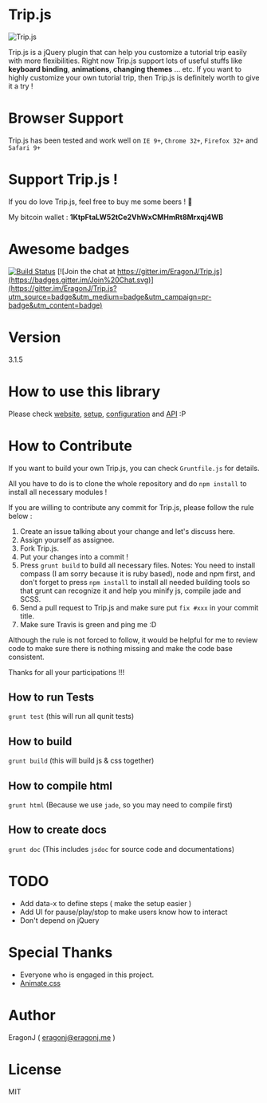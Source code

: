 # Trip.js

![Trip.js](https://raw.github.com/EragonJ/Trip.js/master/public/img/logo-tiny.png "Trip.js")

Trip.js is a jQuery plugin that can help you customize a tutorial trip easily with more flexibilities. Right now Trip.js support lots of useful stuffs like **keyboard binding**, **animations**, **changing themes** ... etc. If you want to highly customize your own tutorial trip, then Trip.js is definitely worth to give it a try !

# Browser Support

Trip.js has been tested and work well on `IE 9+`, `Chrome 32+`, `Firefox 32+` and `Safari 9+`

# Support Trip.js !

If you do love Trip.js, feel free to buy me some beers ! :beers:

My bitcoin wallet : **1KtpFtaLW52tCe2VhWxCMHmRt8Mrxqj4WB**

# Awesome badges

[![Build Status](https://travis-ci.org/EragonJ/Trip.js.png?branch=master)](https://travis-ci.org/EragonJ/Trip.js) [![Join the chat at https://gitter.im/EragonJ/Trip.js](https://badges.gitter.im/Join%20Chat.svg)](https://gitter.im/EragonJ/Trip.js?utm_source=badge&utm_medium=badge&utm_campaign=pr-badge&utm_content=badge)

# Version

3.1.5

# How to use this library

Please check [website](http://eragonj.github.io/Trip.js), [setup](http://eragonj.github.io/Trip.js/doc-setup.html), [configuration](http://eragonj.github.io/Trip.js/doc-configuration.html) and [API](http://eragonj.github.io/Trip.js/doc-api.html) :P

# How to Contribute

If you want to build your own Trip.js, you can check `Gruntfile.js` for details.

All you have to do is to clone the whole repository and do `npm install` to install all necessary modules !

If you are willing to contribute any commit for Trip.js, please follow the rule below : 

1. Create an issue talking about your change and let's discuss here.
2. Assign yourself as assignee.
3. Fork Trip.js.
4. Put your changes into a commit !
5. Press `grunt build` to build all necessary files. Notes: You need to install compass (I am sorry because it is ruby based), node and npm first, and don't forget to press `npm install` to install all needed building tools so that grunt can recognize it and help you minify js, compile jade and SCSS.
6. Send a pull request to Trip.js and make sure put `fix #xxx` in your commit title.
7. Make sure Travis is green and ping me :D

Although the rule is not forced to follow, it would be helpful for me to review code to make sure there is nothing missing and make the code base consistent. 

Thanks for all your participations !!! 

## How to run Tests

`grunt test` (this will run all qunit tests)

## How to build

`grunt build` (this will build js & css together)

## How to compile html

`grunt html` (Because we use `jade`, so you may need to compile first)

## How to create docs

`grunt doc` (This includes `jsdoc` for source code and documentations)

# TODO

* Add data-x to define steps ( make the setup easier )
* Add UI for pause/play/stop to make users know how to interact
* Don't depend on jQuery

# Special Thanks

* Everyone who is engaged in this project.
* [Animate.css](http://daneden.github.io/animate.css/)

# Author

EragonJ ( eragonj@eragonj.me )

# License

MIT
